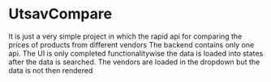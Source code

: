 # UtsavCompare
It is just a very simple project in which the rapid api for comparing the prices of products from different vendors
The backend contains only one api.
The UI is only completed functionalitywise the data is loaded into states after the data is searched.
The vendors are loaded in the dropdown but the data is not then rendered

